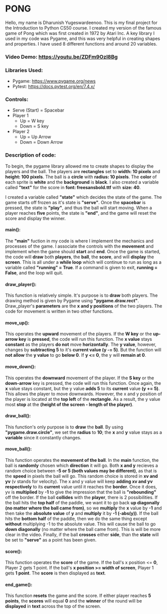 # PONG
Hello, my name is Dharunish Yugeswardeenoo. This is my final project for the Introduction to Python CS50 course. I created my version of the famous game of Pong which was first created in 1972 by Atari Inc. A key library I used in my code was Pygame, and this was very helpful in creating shapes and properties. I have used 8 different functions and around 20 variables.
### Video Demo:  <https://youtu.be/ZDFm9Ozl8Bg>
### Libraries Used:
+ Pygame: https://www.pygame.org/news
+ Pytest: https://docs.pytest.org/en/7.4.x/
### Controls:
+ Serve (Start) = Spacebar
+ Player 1
    + Up = W key
    + Down = S key
+ Player 2
    + Up = Up Arrow
    + Down = Down Arrow
### Description of code:
To begin, the pygame library allowed me to create shapes to display the players and the ball. The players are __rectangles__ set to __width: 10 pixels__ and __height: 100 pixels__. The ball is a __circle__ with __radius: 10 pixels__. The __color__ of each sprite is __white__ and the __background__ is __black__. I also created a variable called __"text"__ for the score in __font: freesansbold.ttf__ with __size: 40__.

I created a variable called __"state"__ which decides the state of the game. The game starts off frozen as it's state is __"serve"__. Once the __spacebar__ is pressed, the state is __"play"__, and thus the ball will start moving. When a player reaches __five__ points, the state is __"end"__, and the game will reset the score and display the winner.

#### main():
The __"main"__ fuction in my code is where I implement the mechanics and processes of the game. I associate the controls with the __movement__ and implement when the game should __start__ and __end__. Once the game is started, the code will __draw__ both __players__, the __ball__, the __score__, and will __display__ the __screen__. This is all under a __while loop__ which will continue to run as long as a variable called __"running" = True__. If a command is given to exit, __running = False__, and the loop will quit.

#### draw_player():
This function is relatively simple. It's purpose is to __draw__ both players. The drawing method is given by Pygame using __"pygame.draw.rect"__. Draw_player's __parameters__ are the __x and y positions__ of the two players. The code for movement is written in two other functions.

#### move_up():
This operates the __upward__ movement of the players. If the __W key__ or the __up-arrow key__ is __pressed__, the code will run this function. The __x value__ stays __constant__ as the players __do not__ move __horizontally__. The __y value__, however, changes by __subtracting 5__ to it's __current value (y -= 5)__. But the function will __not allow__ the __y value__ to go __below 0__. If __y <= 0__, the y will __remain at 0__.

#### move_down():
This operates the __downward__ movement of the player. If the __S key__ or the __down-arrow__ key is pressed, the code will run this function. Once again, the __x__ value stays constant, but the y value __adds 5__ to its __current__ value __(y += 5)__. This allows the player to move downwards. However, the x and y position of the player is located at the __top left__ of the __rectangle__. As a result, the y value most __stop__ at the __(height of the screen - length of the player)__.

#### draw_ball():
This function's only purpose is to __draw__ the __ball__. By using __"pygame.draw.circle"__, we set the __radius__ to __10__; the __x__ and __y__ value stays as a __variable__ since it constantly changes.

#### move_ball():
This function operates the __movement of the ball__. In the __main__ function, the ball is __randomly__ chosen which __direction__ it will go. Both __x and y__ recieves a random choice between __-5 or 5 (both values may be different)__, as that is the __speed__ in pixels the ball will go. This random choice is stored in __xv and yv__ (v stands for velocity). The x and y value will keep __adding xv and yv respectively__ to its __current__ value until it reaches the __border__. Once it does, yv is __multiplied__ by __-1__ to give the impression that the ball is __"rebounding"__ off the border. If the ball __collides__ with the __player__, there is 2 possibilities. If the ball hits the __top half__ of the paddle, we want it to go back __up diagonally (no matter where the ball came from)__, so we __multiply__ the __x__ value by __-1__ and then take the __absolute value__ of __y__ and __multiply__ it by __-1 (-abs(y))__. If the ball hits the __bottom half__ of the paddle, then we do the same thing except __without__ multiplying -1 to the absolute value. This will cause the ball to go __down diagonally__ (no matter where the ball came from). This is will be more clear in the video. Finally, if the ball __crosses__ either __side__, than the __state__ will be set to __"serve"__ as a point has been given.

#### score():
This function operates the __score__ of the game. If the ball's x position <= __0__, Player 2 gets 1 point. If the ball's __x position >= width of screen__, Player 1 gets __1 point__. The __score__ is then displayed as __text__.

#### end_game():
This function __resets__ the game and the score. If either player reaches __5 points__, the __scores__ will equal __0__ and the __winner__ of the round will be __displayed__ in __text__ across the top of the screen.

